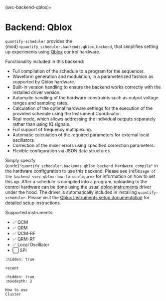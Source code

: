 (sec-backend-qblox)=

# Backend: Qblox

`quantify-scheduler` provides the {mod}`~quantify_scheduler.backends.qblox_backend`,
that simplifies setting up experiments using [Qblox](https://www.qblox.com) control hardware.

Functionality included in this backend:

- Full compilation of the schedule to a program for the sequencer.
- Waveform generation and modulation, in a parameterized fashion as supported by Qblox hardware.
- Built-in version handling to ensure the backend works correctly with the installed driver version.
- Automatic handling of the hardware constraints such as output voltage ranges and sampling rates.
- Calculation of the optimal hardware settings for the execution of the provided schedule using the Instrument Coordinator.
- Real mode, which allows addressing the individual outputs separately rather than using IQ signals.
- Full support of frequency multiplexing.
- Automatic calculation of the required parameters for external local oscillators.
- Correction of the mixer errors using specified correction parameters.
- Flexible configuration via JSON data structures.

Simply specify {code}`"quantify_scheduler.backends.qblox_backend.hardware_compile"`
in the hardware configuration to use this backend. Please see {ref}`Usage of the backend <sec-qblox-how-to-configure>`
for information on how to set this up.
After a schedule is compiled into a program, uploading to the control hardware can be done using the usual
[qblox-instruments](https://pypi.org/project/qblox-instruments/) driver under the hood. The driver is automatically included in installing `quantify-scheduler`.
Please visit the [Qblox Instruments setup documentation](https://qblox-qblox-instruments.readthedocs-hosted.com/en/master/getting_started/setup.html)
for detailed setup instructions. 

Supported instruments:

- ✅ QCM
- ✅ QRM
- ✅ QCM-RF
- ✅ QRM-RF
- ✅ Local Oscillator
- ⬜️ SPI

```{toctree}
:hidden: true

recent
```

```{toctree}
:hidden: true
:maxdepth: 2

How to use
Cluster
```
